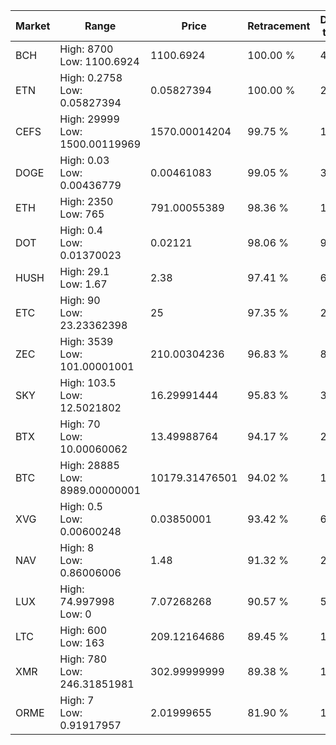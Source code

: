 | Market | Range | Price| Retracement | Doubles to 50% |
| --- | --- | --- | --- | --- |
| BCH | High: 8700<br />Low: 1100.6924 | 1100.6924 | 100.00 % | 4.45 |
| ETN | High: 0.2758<br />Low: 0.05827394 | 0.05827394 | 100.00 % | 2.87 |
| CEFS | High: 29999<br />Low: 1500.00119969 | 1570.00014204 | 99.75 % | 10.03 |
| DOGE | High: 0.03<br />Low: 0.00436779 | 0.00461083 | 99.05 % | 3.73 |
| ETH | High: 2350<br />Low: 765 | 791.00055389 | 98.36 % | 1.97 |
| DOT | High: 0.4<br />Low: 0.01370023 | 0.02121 | 98.06 % | 9.75 |
| HUSH | High: 29.1<br />Low: 1.67 | 2.38 | 97.41 % | 6.46 |
| ETC | High: 90<br />Low: 23.23362398 | 25 | 97.35 % | 2.26 |
| ZEC | High: 3539<br />Low: 101.00001001 | 210.00304236 | 96.83 % | 8.67 |
| SKY | High: 103.5<br />Low: 12.5021802 | 16.29991444 | 95.83 % | 3.56 |
| BTX | High: 70<br />Low: 10.00060062 | 13.49988764 | 94.17 % | 2.96 |
| BTC | High: 28885<br />Low: 8989.00000001 | 10179.31476501 | 94.02 % | 1.86 |
| XVG | High: 0.5<br />Low: 0.00600248 | 0.03850001 | 93.42 % | 6.57 |
| NAV | High: 8<br />Low: 0.86006006 | 1.48 | 91.32 % | 2.99 |
| LUX | High: 74.997998<br />Low: 0 | 7.07268268 | 90.57 % | 5.30 |
| LTC | High: 600<br />Low: 163 | 209.12164686 | 89.45 % | 1.82 |
| XMR | High: 780<br />Low: 246.31851981 | 302.99999999 | 89.38 % | 1.69 |
| ORME | High: 7<br />Low: 0.91917957 | 2.01999655 | 81.90 % | 1.96 |
